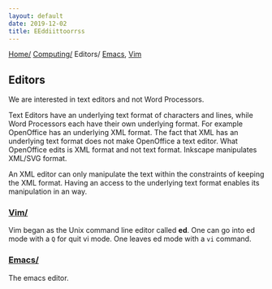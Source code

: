 ```yaml
---
layout: default
date: 2019-12-02
title: EEddiittoorrss
---
```

<div id="preamble">
<div class="sectionbody">
<div class="paragraph">
<p><span class="small"><a href="../../index.html">Home/</a></span>
<span class="small"><a href="../index.html">Computing/</a></span>
<span class="small">Editors/</span>
<span class="small"><a href="emacs">Emacs</a></span>, <span class="small"><a href="vim">Vim</a></span></p>
</div>
</div>
</div>
<div class="sect1">
<h2 id="_editors">Editors</h2>
<div class="sectionbody">
<div class="paragraph">
<p>We are interested in text editors and not Word Processors.</p>
</div>
<div class="paragraph">
<p>Text Editors have an underlying text format of characters and lines, while Word Processors each have their own underlying format. For example OpenOffice has an underlying XML format. The fact that XML has an underlying text format does not make OpenOffice a text editor.
What OpenOffice edits is XML format and not text format.
Inkscape manipulates XML/SVG format.</p>
</div>
<div class="paragraph">
<p>An XML editor can only manipulate the text within the constraints of keeping the XML format.
Having an access to the underlying text format enables its manipulation in an way.</p>
</div>
<div class="sect2">
<h3 id="_vim"><a href="vim/index.html">Vim/</a></h3>
<div class="paragraph">
<p>Vim began as the Unix command line editor called <strong>ed</strong>.
One can go into ed mode with a <code>Q</code> for quit vi mode.
One leaves ed mode with a <code>vi</code> command.</p>
</div>
</div>
<div class="sect2">
<h3 id="_emacs"><a href="emacs/index.html">Emacs/</a></h3>
<div class="paragraph">
<p>The emacs editor.</p>
</div>
</div>
</div>
</div>
